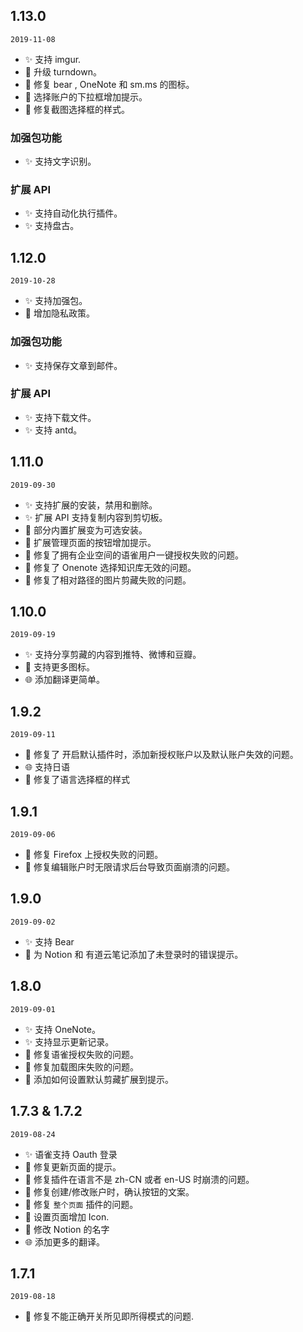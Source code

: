 ## 1.13.0

`2019-11-08`

- ✨ 支持 imgur.
- 🐛 升级 turndown。
- 💄 修复 bear , OneNote 和 sm.ms 的图标。
- 💄 选择账户的下拉框增加提示。
- 💄 修复截图选择框的样式。

### 加强包功能

- ✨ 支持文字识别。

### 扩展 API

- ✨ 支持自动化执行插件。
- ✨ 支持盘古。

## 1.12.0

`2019-10-28`

- ✨ 支持加强包。
- 📝 增加隐私政策。

### 加强包功能

- ✨ 支持保存文章到邮件。

### 扩展 API

- ✨ 支持下载文件。
- ✨ 支持 antd。

## 1.11.0

`2019-09-30`

- ✨ 支持扩展的安装，禁用和删除。
- ✨ 扩展 API 支持复制内容到剪切板。
- 🎨 部分内置扩展变为可选安装。
- 💄 扩展管理页面的按钮增加提示。
- 🐛 修复了拥有企业空间的语雀用户一键授权失败的问题。
- 🐛 修复了 Onenote 选择知识库无效的问题。
- 🐛 修复了相对路径的图片剪藏失败的问题。

## 1.10.0

`2019-09-19`

- ✨ 支持分享剪藏的内容到推特、微博和豆瓣。
- 💄 支持更多图标。
- 🌐 添加翻译更简单。

## 1.9.2

`2019-09-11`

- 🐛 修复了 开启默认插件时，添加新授权账户以及默认账户失效的问题。
- 🌐 支持日语
- 💄 修复了语言选择框的样式

## 1.9.1

`2019-09-06`

- 🐛 修复 Firefox 上授权失败的问题。
- 🐛 修复编辑账户时无限请求后台导致页面崩溃的问题。

## 1.9.0

`2019-09-02`

- ✨ 支持 Bear
- 📝 为 Notion 和 有道云笔记添加了未登录时的错误提示。

## 1.8.0

`2019-09-01`

- ✨ 支持 OneNote。
- ✨ 支持显示更新记录。
- 🐛 修复语雀授权失败的问题。
- 🐛 修复加载图床失败的问题。
- 📝 添加如何设置默认剪藏扩展到提示。

## 1.7.3 & 1.7.2

`2019-08-24`

- ✨ 语雀支持 Oauth 登录
- 🐛 修复更新页面的提示。
- 🐛 修复插件在语言不是 zh-CN 或者 en-US 时崩溃的问题。
- 🐛 修复创建/修改账户时，确认按钮的文案。
- 🐛 修复 `整个页面` 插件的问题。
- 💄 设置页面增加 Icon.
- 💄 修改 Notion 的名字
- 🌐 添加更多的翻译。

## 1.7.1

`2019-08-18`

- 🐛 修复不能正确开关所见即所得模式的问题.
